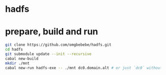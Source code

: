 # hadfs

# prepare, build and run
```sh
git clone https://github.com/omgbebebe/hadfs.git
cd hadfs
git submodule update --init --recursive
cabal new-build
mkdir ./mnt
cabal new-run hadfs-exe -- ./mnt dc0.domain.alt # or just `dc0` without domain
```
